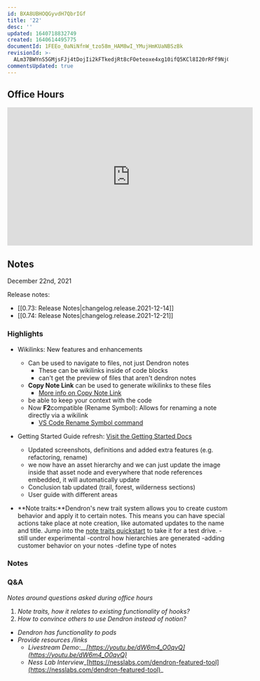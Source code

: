 ```yaml
---
id: BXA8UBHOQGyvdH7QbrIGf
title: '22'
desc: ''
updated: 1640718832749
created: 1640614495775
documentId: 1FEEo_0aNiNfnW_tzo58m_HAM8wI_YMujHmKUaNBSzBk
revisionId: >-
  ALm37BWYnS5GMjsFJj4tDojIi2kFTkedjRt8cFOeteoxe4xg10ifQ5KCl8I20rRFf9NjG3p7T5mthswsM5_9ag
commentsUpdated: true
---
```

## Office Hours

<iframe width="560" height="315" src="https://www.youtube-nocookie.com/embed/nSh2IvWFceI" title="YouTube video player" frameborder="0" allow="accelerometer; autoplay; clipboard-write; encrypted-media; gyroscope; picture-in-picture" allowfullscreen></iframe>

## Notes

December 22nd, 2021

Release notes:

- [[0.73: Release Notes|changelog.release.2021-12-14]]
- [[0.74: Release Notes|changelog.release.2021-12-21]]

### Highlights

- Wikilinks: New features and enhancements
  - Can be used to navigate to files, not just Dendron notes
    - These can be wikilinks inside of code blocks
    - can't get the preview of files that aren't dendron notes
  - **Copy Note Link** can be used to generate wikilinks to these files
    - [More info on Copy Note Link](https://wiki.dendron.so/notes/eea2b078-1acc-4071-a14e-18299fc28f47/#copy-note-link)
  - be able to keep your context with the code
  - Now **F2**compatible (Rename Symbol): Allows for renaming a note directly via a wikilink
    - [VS Code Rename Symbol command](https://code.visualstudio.com/docs/editor/refactoring#_rename-symbol)
- Getting Started Guide refresh: [Visit the Getting Started Docs](https://wiki.dendron.so/notes/678c77d9-ef2c-4537-97b5-64556d6337f1/)			
  - Updated screenshots, definitions and added extra features (e.g. refactoring, rename)
  - we now have an asset hierarchy and we can just update the image inside that asset node and everywhere that node references embedded, it will automatically update 
  - Conclusion tab updated (trail, forest, wilderness sections)
  - User guide with different areas

- **Note traits:**Dendron's new trait system allows you to create custom behavior and apply it to certain notes. This means you can have special actions take place at note creation, like automated updates to the name and title. Jump into the [note traits quickstart](https://wiki.dendron.so/notes/EQoaBI8A0ZcswKQC3UMpO) to take it for a test drive.
  -still under experimental
  -control how hierarchies are generated
  -adding customer behavior on your notes
  -define type of notes

### Notes

### Q&A

_Notes around questions asked during office hours_

1. _Note traits, how it relates to existing functionality of hooks?_
1. _How to convince others to use Dendron instead of notion?_
  - _Dendron has functionality to pods_
  - _Provide resources /links_
    - _Livestream Demo:__[https://youtu.be/dW6m4_O0qvQ](https://youtu.be/dW6m4_O0qvQ)_
    - _Ness Lab Interview__[https://nesslabs.com/dendron-featured-tool](https://nesslabs.com/dendron-featured-tool)_